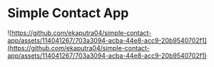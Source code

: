 # Simple Contact App

![https://github.com/ekaputra04/simple-contact-app/assets/114041267/703a3094-acba-44e8-acc9-20b9540702f1](https://github.com/ekaputra04/simple-contact-app/assets/114041267/703a3094-acba-44e8-acc9-20b9540702f1)
